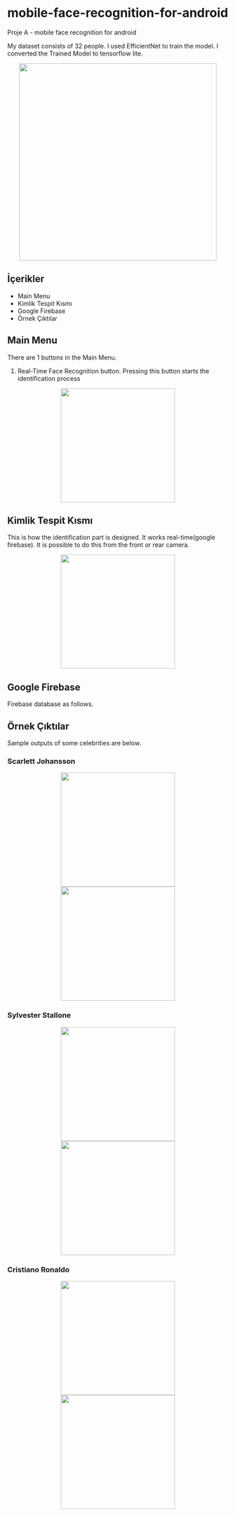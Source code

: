 # mobile-face-recognition-for-android
Proje A - mobile face recognition for android

My dataset consists of 32 people. I used EfficientNet to train the model. I converted the Trained Model to tensorflow lite.
<p align="center"> <img src="https://user-images.githubusercontent.com/51875713/147480642-16fcdecb-02a6-4fc9-bb2b-6811311d4566.png" width="450"></img></p>

## İçerikler
- Main Menu
- Kimlik Tespit Kısmı
- Google Firebase
- Örnek Çıktılar

## Main Menu
There are 1 buttons in the Main Menu. 
1. Real-Time Face Recognition button. Pressing this button starts the identification process

<p align="center"> <img src="https://user-images.githubusercontent.com/51875713/147478342-d0723d19-d472-4e57-a622-49a774039d14.jpg" width="260"></img></p>

## Kimlik Tespit Kısmı
This is how the identification part is designed. It works real-time(google firebase). It is possible to do this from the front or rear camera.

<p align="center"> <img src="https://user-images.githubusercontent.com/51875713/147478527-5a54abe7-8032-4d58-ba8d-5b1a782efef3.jpg" width="260"></img></p>

## Google Firebase
Firebase database as follows.

<p align="center"> <https://user-images.githubusercontent.com/51875713/147479221-95175131-61c0-4288-bc55-65508d2c19c9.png" width="260"></img></p>

## Örnek Çıktılar
Sample outputs of some celebrities are below.
  
### Scarlett Johansson

<p align="center"> <img src="https://user-images.githubusercontent.com/51875713/147479368-76f207f3-433e-42d2-9bf2-e30cc33ab6c3.jpg" width="260"></img>
<img src="https://user-images.githubusercontent.com/51875713/147479418-afa236a1-3273-48fc-bff8-d58456adaf4b.jpg" width="260"></img></p>

 
 ### Sylvester Stallone

<p align="center"> <img src="https://user-images.githubusercontent.com/51875713/147479513-3b3ae147-7b29-484d-9c26-fd6e1ba8e025.jpg" width="260"></img> 
 <img src="https://user-images.githubusercontent.com/51875713/147479516-ca41c52f-72c6-4c5e-b65e-6da4937e014d.jpg" width="260"></img></p>
  
 
 ### Cristiano Ronaldo

<p align="center"> <img src="https://user-images.githubusercontent.com/51875713/147479626-f83f28e9-60bd-41d4-8f43-8ce5eedf20ef.jpg" width="260"></img> 
<img src="https://user-images.githubusercontent.com/51875713/147479629-3303305c-8800-4dcc-b104-8caac4977054.jpg" width="260"></img></p>
